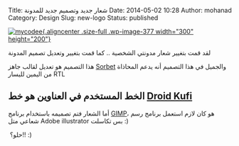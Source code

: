 Title: شعار جديد وتصميم جديد للمدونة
Date: 2014-05-02 10:28
Author: mohanad
Category: Design
Slug: new-logo
Status: published

[![mycodee](http://mycodee.com/wp-content/uploads/2014/05/mycodee.png){.aligncenter .size-full .wp-image-377 width="300" height="200"}](http://mycodee.com/wp-content/uploads/2014/05/mycodee.png)

لقد قمت بتغيير شعار مدونتي الشخصية .. كما قمت بتغيير وتعديل تصميم المدونة

هذا التصميم هو تعديل لقالب جاهز [Sorbet](https://wordpress.org/themes/sorbet) والجميل في هذا التصميم أنه يدعم المحاذاة من اليمين لليسار RTL

الخط المستخدم في العناوين هو خط [Droid Kufi](https://www.google.com/fonts/earlyaccess)  
---------------------------------------------------------------------------------------

أما الشعار فتم تصميمه باستخدام برنامج [GIMP](http://www.gimp.org)، هو كان لازم استعمل برنامج رسم شعاعي متل Adobe illustrator بس تكاسلت :)

 حلو؟!! :)
